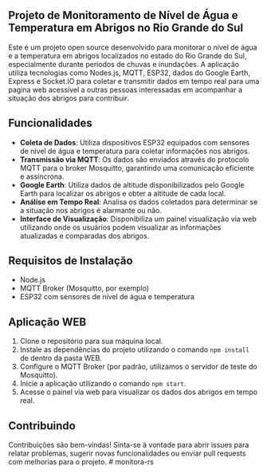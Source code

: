 ## Projeto de Monitoramento de Nível de Água e Temperatura em Abrigos no Rio Grande do Sul

Este é um projeto open source desenvolvido para monitorar o nível de água e a temperatura em abrigos localizados no estado do Rio Grande do Sul, especialmente durante períodos de chuvas e inundações. A aplicação utiliza tecnologias como Nodes.js, MQTT, ESP32, dados do Google Earth, Express e Socket.IO para coletar e transmitir dados em tempo real para uma pagina web acessível a outras pessoas interessadas em acompanhar a situação dos abrigos para contribuir.

## Funcionalidades

- **Coleta de Dados**: Utiliza dispositivos ESP32 equipados com sensores de nível de água e temperatura para coletar informações nos abrigos.
- **Transmissão via MQTT**: Os dados são enviados através do protocolo MQTT para o broker Mosquitto, garantindo uma comunicação eficiente e assíncrona.
- **Google Earth**: Utiliza dados de altitude disponibilizados pelo Google Earth para localizar os abrigos e obter a altitude de cada local.
- **Análise em Tempo Real**: Analisa os dados coletados para determinar se a situação nos abrigos é alarmante ou não.
- **Interface de Visualização**: Disponibiliza um painel visualização via web utilizando onde os usuários podem visualizar as informações atualizadas e comparadas dos abrigos.

## Requisitos de Instalação

- Node.js
- MQTT Broker (Mosquitto, por exemplo)
- ESP32 com sensores de nível de água e temperatura

## Aplicação WEB

1. Clone o repositório para sua máquina local.
2. Instale as dependências do projeto utilizando o comando `npm install` de dentro da pasta WEB.
3. Configure o MQTT Broker (por padrão, utilizamos o servidor de teste do Mosquitto).
4. Inicie a aplicação utilizando o comando `npm start`.
5. Acesse o painel via web para visualizar os dados dos abrigos em tempo real.

## Contribuindo

Contribuições são bem-vindas! Sinta-se à vontade para abrir issues para relatar problemas, sugerir novas funcionalidades ou enviar pull requests com melhorias para o projeto.
#   m o n i t o r a - r s 
